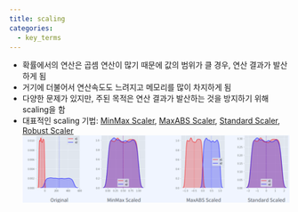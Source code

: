 ```yaml
---
title: scaling
categories:
  - key_terms
---
```


- 확률에서의 연산은 곱셈 연산이 많기 때문에 값의 범위가 클 경우, 연산 결과가 발산하게 됨 
- 거기에 더불어서 연산속도도 느려지고 메모리를 많이 차지하게 됨 
- 다양한 문제가 있지만, 주된 목적은 연산 결과가 발산하는 것을 방지하기 위해 scaling을 함 
- 대표적인 scaling 기법: [MinMax Scaler](https://code7ssage.github.io/MinMax-Scaler/), [MaxABS Scaler](https://code7ssage.github.io/MaxABS-Scaler/), [Standard Scaler](https://code7ssage.github.io/Standard-Scaler/), [Robust Scaler](https://code7ssage.github.io/Robust-Scale/)
    ![image](https://github.com/code7ssage/code7ssage.github.io/blob/master/assets/attached%20file/Pasted%20image%2020240103125246.png?raw=true)
